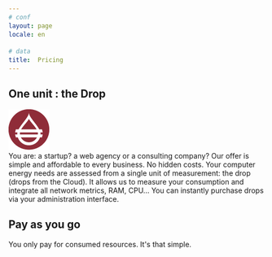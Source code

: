 ```yaml
---
# conf
layout: page
locale: en

# data
title:  Pricing
---
```

## One unit : the Drop
<div id="drop"><img alt='' src='/media/drops.png' /></div>
You are: a startup? a web agency or a consulting company? Our offer is simple
and affordable to every business. No hidden costs.
Your computer energy needs are assessed from a single unit of measurement: the
drop (drops from the Cloud). It allows us to measure your consumption and
integrate all network metrics, RAM, CPU... You can instantly purchase drops via
your administration interface.

## Pay as you go
You only pay for consumed resources. It's that simple.

